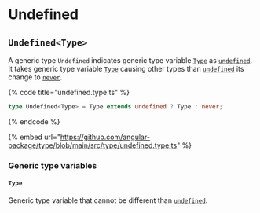 # Undefined

## `Undefined<Type>`

A generic type `Undefined` indicates generic type variable [`Type`](undefined.md#type) as [`undefined`](https://www.typescriptlang.org/docs/handbook/basic-types.html#null-and-undefined). It takes generic type variable [`Type`](undefined.md#type) causing other types than [`undefined`](https://www.typescriptlang.org/docs/handbook/basic-types.html#null-and-undefined) its change to [`never`](https://www.typescriptlang.org/docs/handbook/basic-types.html#never).

{% code title="undefined.type.ts" %}
```typescript
type Undefined<Type> = Type extends undefined ? Type : never;
```
{% endcode %}

{% embed url="https://github.com/angular-package/type/blob/main/src/type/undefined.type.ts" %}

### Generic type variables

#### `Type`

Generic type variable that cannot be different than [`undefined`](https://www.typescriptlang.org/docs/handbook/basic-types.html#null-and-undefined).
